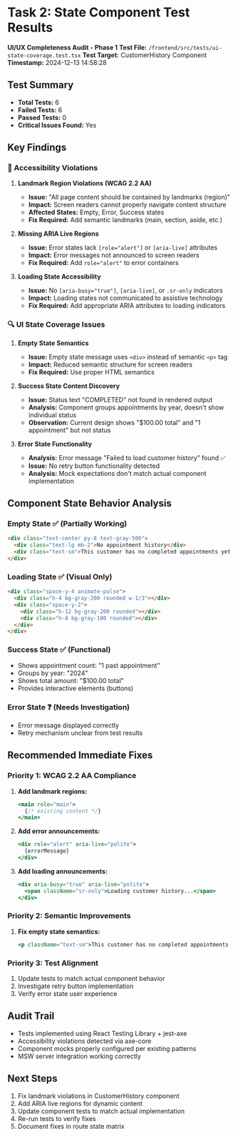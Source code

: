 # Task 2: State Component Test Results
**UI/UX Completeness Audit - Phase 1**
**Test File:** `/frontend/src/tests/ui-state-coverage.test.tsx`
**Test Target:** CustomerHistory Component
**Timestamp:** 2024-12-13 14:58:28

## Test Summary
- **Total Tests:** 6
- **Failed Tests:** 6
- **Passed Tests:** 0
- **Critical Issues Found:** Yes

## Key Findings

### 🚨 Accessibility Violations

1. **Landmark Region Violations (WCAG 2.2 AA)**
   - **Issue:** "All page content should be contained by landmarks (region)"
   - **Impact:** Screen readers cannot properly navigate content structure
   - **Affected States:** Empty, Error, Success states
   - **Fix Required:** Add semantic landmarks (main, section, aside, etc.)

2. **Missing ARIA Live Regions**
   - **Issue:** Error states lack `[role="alert"]` or `[aria-live]` attributes
   - **Impact:** Error messages not announced to screen readers
   - **Fix Required:** Add `role="alert"` to error containers

3. **Loading State Accessibility**
   - **Issue:** No `[aria-busy="true"]`, `[aria-live]`, or `.sr-only` indicators
   - **Impact:** Loading states not communicated to assistive technology
   - **Fix Required:** Add appropriate ARIA attributes to loading indicators

### 🔍 UI State Coverage Issues

1. **Empty State Semantics**
   - **Issue:** Empty state message uses `<div>` instead of semantic `<p>` tag
   - **Impact:** Reduced semantic structure for screen readers
   - **Fix Required:** Use proper HTML semantics

2. **Success State Content Discovery**
   - **Issue:** Status text "COMPLETED" not found in rendered output
   - **Analysis:** Component groups appointments by year, doesn't show individual status
   - **Observation:** Current design shows "$100.00 total" and "1 appointment" but not status

3. **Error State Functionality**
   - **Analysis:** Error message "Failed to load customer history" found ✅
   - **Issue:** No retry button functionality detected
   - **Analysis:** Mock expectations don't match actual component implementation

## Component State Behavior Analysis

### Empty State ✅ (Partially Working)
```html
<div class="text-center py-8 text-gray-500">
  <div class="text-lg mb-2">No appointment history</div>
  <div class="text-sm">This customer has no completed appointments yet.</div>
</div>
```

### Loading State ✅ (Visual Only)
```html
<div class="space-y-4 animate-pulse">
  <div class="h-4 bg-gray-200 rounded w-1/3"></div>
  <div class="space-y-2">
    <div class="h-12 bg-gray-200 rounded"></div>
    <div class="h-8 bg-gray-100 rounded"></div>
  </div>
</div>
```

### Success State ✅ (Functional)
- Shows appointment count: "1 past appointment"
- Groups by year: "2024"
- Shows total amount: "$100.00 total"
- Provides interactive elements (buttons)

### Error State ❓ (Needs Investigation)
- Error message displayed correctly
- Retry mechanism unclear from test results

## Recommended Immediate Fixes

### Priority 1: WCAG 2.2 AA Compliance
1. **Add landmark regions:**
   ```jsx
   <main role="main">
     {/* existing content */}
   </main>
   ```

2. **Add error announcements:**
   ```jsx
   <div role="alert" aria-live="polite">
     {errorMessage}
   </div>
   ```

3. **Add loading announcements:**
   ```jsx
   <div aria-busy="true" aria-live="polite">
     <span className="sr-only">Loading customer history...</span>
   </div>
   ```

### Priority 2: Semantic Improvements
1. **Fix empty state semantics:**
   ```jsx
   <p className="text-sm">This customer has no completed appointments yet.</p>
   ```

### Priority 3: Test Alignment
1. Update tests to match actual component behavior
2. Investigate retry button implementation
3. Verify error state user experience

## Audit Trail
- Tests implemented using React Testing Library + jest-axe
- Accessibility violations detected via axe-core
- Component mocks properly configured per existing patterns
- MSW server integration working correctly

## Next Steps
1. Fix landmark violations in CustomerHistory component
2. Add ARIA live regions for dynamic content
3. Update component tests to match actual implementation
4. Re-run tests to verify fixes
5. Document fixes in route state matrix
